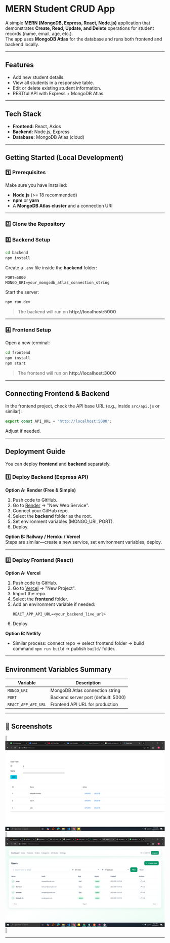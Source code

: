 # MERN Student CRUD App

A simple **MERN (MongoDB, Express, React, Node.js)** application that demonstrates **Create, Read, Update, and Delete** operations for student records (name, email, age, etc.).  
The app uses **MongoDB Atlas** for the database and runs both frontend and backend locally.

---

##  Features
- Add new student details.
- View all students in a responsive table.
- Edit or delete existing student information.
- RESTful API with Express + MongoDB Atlas.

---

##  Tech Stack
- **Frontend:** React, Axios
- **Backend:** Node.js, Express
- **Database:** MongoDB Atlas (cloud)

---

##  Getting Started (Local Development)

### 1️⃣ Prerequisites
Make sure you have installed:
- **Node.js** (>= 18 recommended)
- **npm** or **yarn**
- A **MongoDB Atlas cluster** and a connection URI

---

### 2️⃣ Clone the Repository

### 3️⃣ Backend Setup
```bash
cd backend
npm install
```

Create a `.env` file inside the **backend** folder:

```env
PORT=5000
MONGO_URI=your_mongodb_atlas_connection_string
```

Start the server:
```bash
npm run dev
```
> The backend will run on **http://localhost:5000**

---

### 4️⃣ Frontend Setup
Open a new terminal:
```bash
cd frontend
npm install
npm start
```
> The frontend will run on **http://localhost:3000**

---

##  Connecting Frontend & Backend
In the frontend project, check the API base URL (e.g., inside `src/api.js` or similar):
```js
export const API_URL = "http://localhost:5000";
```
Adjust if needed.

---


##  Deployment Guide

You can deploy **frontend** and **backend** separately.

### 1️⃣ Deploy Backend (Express API)
**Option A: Render (Free & Simple)**
1. Push code to GitHub.
2. Go to [Render](https://render.com/) → "New Web Service".
3. Connect your GitHub repo.
4. Select the **backend** folder as the root.
5. Set environment variables (MONGO_URI, PORT).
6. Deploy.

**Option B: Railway / Heroku / Vercel**  
Steps are similar—create a new service, set environment variables, deploy.

---

### 2️⃣ Deploy Frontend (React)
**Option A: Vercel**
1. Push code to GitHub.
2. Go to [Vercel](https://vercel.com/) → "New Project".
3. Import the repo.
4. Select the **frontend** folder.
5. Add an environment variable if needed:
   ```
   REACT_APP_API_URL=<your_backend_live_url>
   ```
6. Deploy.

**Option B: Netlify**
- Similar process: connect repo → select frontend folder → build command `npm run build` → publish `build/` folder.

---

##  Environment Variables Summary
| Variable | Description |
|----------|------------|
| `MONGO_URI` | MongoDB Atlas connection string |
| `PORT` | Backend server port (default: 5000) |
| `REACT_APP_API_URL` | Frontend API URL for production |

---


## 📸 Screenshots
| ![Dashboard](/screenshots/dashboard.png) | ![Data Table](/screenshots/table.png) |  

---


